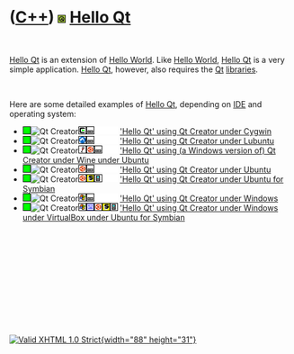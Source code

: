 



 

 

 

 

 

([C++](Cpp.htm)) ![Qt](PicQt.png) [Hello Qt](CppHelloQt.htm)
============================================================

 

[Hello Qt](CppHelloQt.htm) is an extension of [Hello
World](CppHelloWorld.htm). Like [Hello World](CppHelloWorld.htm), [Hello
Qt](CppHelloQt.htm) is a very simple application. [Hello
Qt](CppHelloQt.htm), however, also requires the [Qt](CppQt.htm)
[libraries](CppLibrary.htm).

 

Here are some detailed examples of [Hello Qt](CppHelloQt.htm), depending
on [IDE](CppIde.htm) and operating system:

-   ![OKAY](PicGreen.png)![Qt
    Creator](PicQtCreator.png)![Cygwin](PicCygwin.png)![Desktop](PicDesktop.png)![
    ](PicSpacer.png)![ ](PicSpacer.png)![ ](PicSpacer.png) ['Hello Qt'
    using Qt Creator under Cygwin](CppHelloQtQtCreatorCygwin.htm)
-   ![OKAY](PicGreen.png)![Qt
    Creator](PicQtCreator.png)![Lubuntu](PicLubuntu.png)![Desktop](PicDesktop.png)![
    ](PicSpacer.png)![ ](PicSpacer.png)![ ](PicSpacer.png) ['Hello Qt'
    using Qt Creator under Lubuntu](CppHelloQtQtCreatorLubuntu.htm)
-   ![OKAY](PicGreen.png)![Qt
    Creator](PicQtCreator.png)![Wine](PicWine.png)![Ubuntu](PicUbuntu.png)![Desktop](PicDesktop.png)![
    ](PicSpacer.png)![ ](PicSpacer.png) ['Hello Qt' using (a Windows
    version of) Qt Creator under Wine under
    Ubuntu](CppHelloQtQtCreatorWineUbuntu.htm)
-   ![OKAY](PicGreen.png)![Qt
    Creator](PicQtCreator.png)![Ubuntu](PicUbuntu.png)![Desktop](PicDesktop.png)![
    ](PicSpacer.png)![ ](PicSpacer.png)![ ](PicSpacer.png) ['Hello Qt'
    using Qt Creator under Ubuntu](CppHelloQtQtCreatorUbuntu.htm)
-   ![Green](PicGreen.png)![Qt
    Creator](PicQtCreator.png)![Ubuntu](PicUbuntu.png)![Symbian](PicSymbian.png)![Mobile](PicMobile.png)![
    ](PicSpacer.png)![ ](PicSpacer.png) ['Hello Qt' using Qt Creator
    under Ubuntu for Symbian](CppHelloQtQtCreatorUbuntuSymbian.htm)
-   ![OKAY](PicGreen.png)![Qt
    Creator](PicQtCreator.png)![Windows](PicWindows.png)![Desktop](PicDesktop.png)![
    ](PicSpacer.png)![ ](PicSpacer.png)![ ](PicSpacer.png) ['Hello Qt'
    using Qt Creator under Windows](CppHelloQtQtCreatorWindows.htm)
-   ![OKAY](PicGreen.png)![Qt
    Creator](PicQtCreator.png)![Window](PicWindows.png)![VirtualBox](PicVirtualBox.png)![Ubuntu](PicUbuntu.png)![Symbian](PicSymbian.png)![Mobile](PicMobile.png)
    ['Hello Qt' using Qt Creator under Windows under VirtualBox under
    Ubuntu for
    Symbian](CppHelloQtQtCreatorWindowsVirtualBoxUbuntuSymbian.htm)

 

 

 

 

 





 

[![Valid XHTML 1.0 Strict](valid-xhtml10.png){width="88"
height="31"}](http://validator.w3.org/check?uri=referer)
